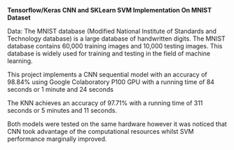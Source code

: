 **Tensorflow/Keras CNN and SKLearn SVM Implementation On MNIST Dataset**

Data:
The MNIST database (Modified National Institute of Standards and Technology database) is a large
database of handwritten digits. The MNIST database contains 60,000 training images and 10,000 testing
images. This database is widely used for training and testing in the field of machine learning.


This project implements a CNN sequential model with an accuracy of 98.84% using Google Colaboratory P100 GPU with a running time of 84 seconds or 1 minute and 24 seconds

The KNN achieves an accuracy of 97.71% with a running time of 311 seconds or 5 minutes and 11 seconds. 


Both models were tested on the same hardware however it was noticed that CNN took advantage of the computational resources whilst SVM performance marginally improved.




